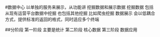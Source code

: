 #数据中心
以单独的服务来展示，从功能讲 挖掘数据和展示数据
挖掘数据 包括 从现有运营平台数据中挖掘 也包括其他挖掘 比如爬虫挖掘
数据展示 会以低耦合方式，提供标准的返回的格式，同时适应多个终端

##分阶段
第一阶段 主要是统计
第二阶段 核心数据
第三阶段 数据应用
